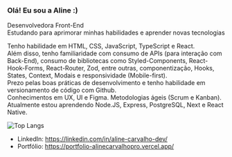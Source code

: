 ### Olá! Eu sou a Aline :)

Desenvolvedora Front-End <br/>
Estudando para aprimorar minhas habilidades e aprender novas tecnologias

Tenho habilidade em HTML, CSS, JavaScript, TypeScript e React. <br/>
Além disso, tenho familiaridade com consumo de APIs (para interação com Back-End), consumo de bibliotecas como Styled-Components, React-Hook-Forms, React-Router, Zod, entre outras, componentização, Hooks, States, Context, Modais e responsividade (Mobile-first). <br/>
Prezo pelas boas práticas de desenvolvimento e tenho habilidade em versionamento de código com Github. <br/>
Conhecimentos em UX, UI e Figma. Metodologias ágeis (Scrum e Kanban). <br/>
Atualmente estou aprendendo Node.JS, Express, PostgreSQL, Next e React Native.

![Top Langs](https://github-readme-stats.vercel.app/api/top-langs/?username=alinecarvalhopro&layout=compact)

- LinkedIn: https://linkedin.com/in/aline-carvalho-dev/ 
- Portfólio: https://portfolio-alinecarvalhopro.vercel.app/

